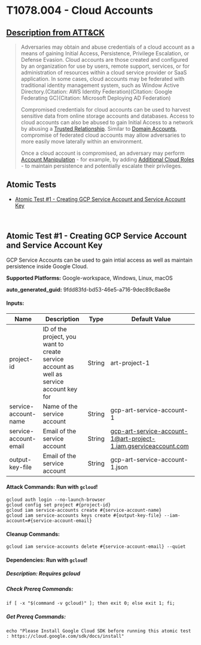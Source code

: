 # T1078.004 - Cloud Accounts
## [Description from ATT&CK](https://attack.mitre.org/techniques/T1078/004)
<blockquote>Adversaries may obtain and abuse credentials of a cloud account as a means of gaining Initial Access, Persistence, Privilege Escalation, or Defense Evasion. Cloud accounts are those created and configured by an organization for use by users, remote support, services, or for administration of resources within a cloud service provider or SaaS application. In some cases, cloud accounts may be federated with traditional identity management system, such as Window Active Directory.(Citation: AWS Identity Federation)(Citation: Google Federating GC)(Citation: Microsoft Deploying AD Federation)

Compromised credentials for cloud accounts can be used to harvest sensitive data from online storage accounts and databases. Access to cloud accounts can also be abused to gain Initial Access to a network by abusing a [Trusted Relationship](https://attack.mitre.org/techniques/T1199). Similar to [Domain Accounts](https://attack.mitre.org/techniques/T1078/002), compromise of federated cloud accounts may allow adversaries to more easily move laterally within an environment.

Once a cloud account is compromised, an adversary may perform [Account Manipulation](https://attack.mitre.org/techniques/T1098) - for example, by adding [Additional Cloud Roles](https://attack.mitre.org/techniques/T1098/003) - to maintain persistence and potentially escalate their privileges.</blockquote>

## Atomic Tests

- [Atomic Test #1 - Creating GCP Service Account and Service Account Key](#atomic-test-1---creating-gcp-service-account-and-service-account-key)


<br/>

## Atomic Test #1 - Creating GCP Service Account and Service Account Key
GCP Service Accounts can be used to gain intial access as well as maintain persistence inside Google Cloud.

**Supported Platforms:** Google-workspace, Windows, Linux, macOS


**auto_generated_guid:** 9fdd83fd-bd53-46e5-a716-9dec89c8ae8e





#### Inputs:
| Name | Description | Type | Default Value |
|------|-------------|------|---------------|
| project-id | ID of the project, you want to create service account as well as service account key for | String | art-project-1|
| service-account-name | Name of the service account | String | gcp-art-service-account-1|
| service-account-email | Email of the service account | String | gcp-art-service-account-1@art-project-1.iam.gserviceaccount.com|
| output-key-file | Email of the service account | String | gcp-art-service-account-1.json|


#### Attack Commands: Run with `gcloud`! 


```gcloud
gcloud auth login --no-launch-browser
gcloud config set project #{project-id}
gcloud iam service-accounts create #{service-account-name}
gcloud iam service-accounts keys create #{output-key-file} --iam-account=#{service-account-email}
```

#### Cleanup Commands:
```gcloud
gcloud iam service-accounts delete #{service-account-email} --quiet
```



#### Dependencies:  Run with `gcloud`!
##### Description: Requires gcloud
##### Check Prereq Commands:
```gcloud
if [ -x "$(command -v gcloud)" ]; then exit 0; else exit 1; fi;
```
##### Get Prereq Commands:
```gcloud
echo "Please Install Google Cloud SDK before running this atomic test : https://cloud.google.com/sdk/docs/install"
```




<br/>

